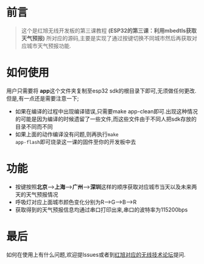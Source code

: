 # 前言
> 这个是红旭无线开发板的第三课教程 **(ESP32的第三课：利用mbedtls获取天气预报)** 所对应的源码,主要是实现了通过按键切换不同城市然后再获取对应城市天气预报功能.

# 如何使用
用户只需要将 **app**这个文件夹复制至esp32 sdk的根目录下即可,无须做任何更改.但是,有一点还是需要注意一下;
- 如果在编译的过程中出现编译错误,只需要<cdoe>make app-clean</code>即可.出现这种情况的可能是因为编译的时候遗留了一些文件,而这些文件由于不同人把sdk存放的目录不同而不同
- 如果上面的动作编译没有问题,则再执行<code>make app-flash</code>即可烧录这一课的固件至你的开发板中去

# 功能
- 按键按照**北京**-->**上海**-->**广州**-->**深圳**这样的顺序获取对应城市当天以及未来两天的天气预报情况
- 呼吸灯对应上面城市颜色变化分别为R-->G-->B-->R
- 获取得到的天气预报信息均通过串口打印出来,串口的波特率为115200bps

# 最后
如何在使用上有什么问题,欢迎提Issues或者到[红旭对应的无线技术论坛](http://bbs.wireless-tech.cn/forum.php)提问.

